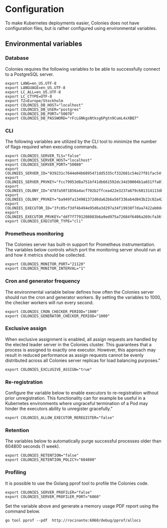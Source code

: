 # Configuration 
To make Kubernetes deployments easier, Colonies does not have configuration files, but is rather configured using environmental variables. 

## Environmental variables 
### Database 
Colonies requires the following variables to be able to successfully connect to a PostgreSQL server.

```console
export LANG=en_US.UTF-8
export LANGUAGE=en_US.UTF-8
export LC_ALL=en_US.UTF-8
export LC_CTYPE=UTF-8
export TZ=Europe/Stockholm
export COLONIES_DB_HOST="localhost"
export COLONIES_DB_USER="postgres"
export COLONIES_DB_PORT="50070"
export COLONIES_DB_PASSWORD="rFcLGNkgsNtksg6Pgtn9CumL4xXBQ7"
```

### CLI 
The following variables are utilized by the CLI tool to minimize the number of flags required when executing commands.

```console
export COLONIES_SERVER_TLS="false"
export COLONIES_SERVER_HOST="localhost"
export COLONIES_SERVER_PORT="50080"
export COLONIES_SERVER_ID="039231c7644e04b6895471dd5335cf332681c54e27f81fac54f9067b3f2c0103"
export COLONIES_SERVER_PRVKEY="fcc79953d8a751bf41db661592dc34d30004b1a651ffa0725b03ac227641499d"
export COLONIES_COLONY_ID="4787a5071856a4acf702b2ffcea422e3237a679c681314113d86139461290cf4"
export COLONIES_COLONY_PRVKEY="ba949fa134981372d6da62b6a56f336ab4d843b22c02a4257dcf7d0d73097514"
export COLONIES_EXECUTOR_ID="3fc05cf3df4b494e95d6a3d297a34f19938f7daa7422ab0d4f794454133341ac"
export COLONIES_EXECUTOR_PRVKEY="ddf7f7791208083b6a9ed975a72684f6406a269cfa36f1b1c32045c0a71fff05"
export COLONIES_EXECUTOR_TYPE="cli"
```

### Prometheus monitoring 
The Colonies server has built-in support for Prometheus instrumentation. The variables below controls which port the monitoring server should run at and how it metrics should be collected. 

```console
export COLONIES_MONITOR_PORT="21120"
export COLONIES_MONITOR_INTERVAL="1"
```

### Cron and generator frequency 
The environmental variable below defines how often the Colonies server should run the cron and generator workers. By setting the variables to 1000, the checker workers will run every second.

```console
export COLONIES_CRON_CHECKER_PERIOD="1000"
export COLONIES_GENERATOR_CHECKER_PERIOD="1000"
```

### Exclusive assign 
When exclusive assignment is enabled, all assign requests are handled by the elected leader server in the Colonies cluster. This guarantees that a process is assigned to exactly one executor. However, this approach may result in reduced performance as assign requests cannot be evenly distributed across all Colonies server replicas for load balancing purposes."

```console
export COLONIES_EXCLUSIVE_ASSIGN="true"
```

### Re-registration 
Configure the variable below to enable executors to re-registration without prior unregistration. This functionality can for example be useful in a Kubernetes environments where ungraceful termination of a Pod may hinder the executors ability to unregister gracefully."

```console
export COLONIES_ALLOW_EXECUTOR_REREGISTER="false"
```

### Retention 
The variables below to automatically purge successful processes older than 604800 seconds (1 week).

```console
export COLONIES_RETENTION="false"
export COLONIES_RETENTION_POLICY="604800"
```

### Profiling
It is possible to use the Golang pprof tool to profile the Colonies code.

```console
export COLONIES_SERVER_PROFILER="false"
export COLONIES_SERVER_PROFILER_PORT="6060"
```

Set the variable above and generate a memory usage PDF report using the command below.

```console
go tool pprof --pdf  http://rocinante:6060/debug/pprof/allocs
```
